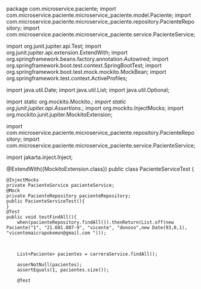 package com.microservice.paciente;
import com.microservice.paciente.microservice_paciente.model.Paciente;
import com.microservice.paciente.microservice_paciente.repository.PacienteRepository; 
import com.microservice.paciente.microservice_paciente.service.PacienteService;

import org.junit.jupiter.api.Test;
import org.junit.jupiter.api.extension.ExtendWith;
import org.springframework.beans.factory.annotation.Autowired;
import org.springframework.boot.test.context.SpringBootTest;
import org.springframework.boot.test.mock.mockito.MockBean;
import org.springframework.test.context.ActiveProfiles;

import java.util.Date;
import java.util.List;
import java.util.Optional;

import static org.mockito.Mockito.*;
import static org.junit.jupiter.api.Assertions.*;
import org.mockito.InjectMocks;
import org.mockito.junit.jupiter.MockitoExtension;

import com.microservice.paciente.microservice_paciente.repository.PacienteRepository;
import com.microservice.paciente.microservice_paciente.service.PacienteService;

import jakarta.inject.Inject;


@ExtendWith({MockitoExtension.class})
public class PacienteServiceTest {

    @InjectMocks
    private PacienteService pacienteService;
    @Mock 
    private PacienteRepository pacienteRepository; 
    public PacienteServiceTest(){
    }
    @Test
    public void testFindAll(){
        when(pacienteRepository.findAll()).thenReturn(List.off(new Paciente("1", "21.601.807-9", "vicente", "donoso",new Date(93,0,1), "vicentemaicrapokemon@gmail.com ")));



        List<Paciente> pacientes = carreraService.findAll(); 
        
        asserNotNull(pacientes); 
        assertEquals(1, pacientes.size());

        @Test
